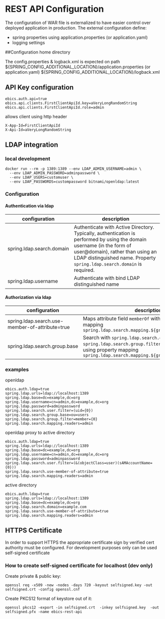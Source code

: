 # REST API Configuration

The configuration of WAR file is externalized to have easier control over deployed application in production.
The external configuration define: 
* spring properties using application.properties (or application.yaml)
* logging settings 

##Configuration home directory

The config.properties & logback.xml is expected on path
${SPRING_CONFIG_ADDITIONAL_LOCATION}/application.properties (or application.yaml)
${SPRING_CONFIG_ADDITIONAL_LOCATION}/logback.xml

## API Key configuration
```properties
ebics.auth.api=true
ebics.api.clients.FirstClientApiId.key=aVeryLongRandomString
ebics.api.clients.FirstClientApiId.role=admin
```
allows client using http header
```properties
X-App-Id=FirstClientApiId
X-Api-Id=aVeryLongRandomString
```

## LDAP integration

### local development
```shell
docker run --rm -p 1389:1389 --env LDAP_ADMIN_USERNAME=admin \
  --env LDAP_ADMIN_PASSWORD=adminpassword \
  --env LDAP_USERS=customuser \
  --env LDAP_PASSWORDS=custompassword bitnami/openldap:latest
```
### Configuration
#### Authentication via ldap
| configuration             | description                                                                                                                                                                                                                           |
|---------------------------|---------------------------------------------------------------------------------------------------------------------------------------------------------------------------------------------------------------------------------------|
| spring.ldap.search.domain | Authenticate with Active Directory. Typically, authentication is performed by using the domain username (in the form of user@domain), rather than using an LDAP distinguished name. Property `spring.ldap.search.domain` is required. |
| spring.ldap.username      | Authenticate with bind LDAP distinguished name|
#### Authorization via ldap
| configuration                                   | description                                                                                                                                                                     |
|-------------------------------------------------|---------------------------------------------------------------------------------------------------------------------------------------------------------------------------------|
| spring.ldap.search.use-member-of-attribute=true | Maps attribute field `memberOf` with role using property mapping `spring.ldap.search.mapping.${groupName}=${roleNames}`                                         |
| spring.ldap.search.group.base                   | Search with `spring.ldap.search.group.base` and `spring.ldap.search.group.filter` and maps to role using property mapping `spring.ldap.search.mapping.${groupName}=${roleName}` |

### examples
openldap
```properties
ebics.auth.ldap=true
spring.ldap.urls=ldap://localhost:1389
spring.ldap.base=dc=example,dc=org
spring.ldap.username=cn=admin,dc=example,dc=org
spring.ldap.password=adminpassword
spring.ldap.search.user.filter=(uid={0})
spring.ldap.search.group.base=ou=users
spring.ldap.search.group.filter=member={0}
spring.ldap.search.mapping.readers=admin
```
openldap proxy to active directory
```properties
ebics.auth.ldap=true
spring.ldap.urls=ldap://localhost:1389
spring.ldap.base=dc=example,dc=org
spring.ldap.username=cn=admin,dc=example,dc=org
spring.ldap.password=adminpassword
spring.ldap.search.user.filter=(&(objectClass=user)(sAMAccountName={0}))
spring.ldap.search.use-member-of-attribute=true
spring.ldap.search.mapping.readers=admin
```
active directory
```properties
ebics.auth.ldap=true
spring.ldap.urls=ldap://localhost:1389
spring.ldap.base=dc=example,dc=org
spring.ldap.search.domain=example.com
spring.ldap.search.use-member-of-attribute=true
spring.ldap.search.mapping.readers=admin
```

## HTTPS Certificate

In order to support HTTPS the appropriate certificate sign by verified cert authority must be configured.
For development purposes only can be used self-signed certificate

### How to create self-signed certificate for localhost (dev only)

Create private & public key:

```openssl req -x509 -new -nodes -days 720 -keyout selfsigned.key -out selfsigned.crt -config openssl.cnf```

Create PKCS12 format of keystore out of it:

```openssl pkcs12 -export -in selfsigned.crt  -inkey selfsigned.key  -out selfsigned.pfx -name ebics-rest-api```

